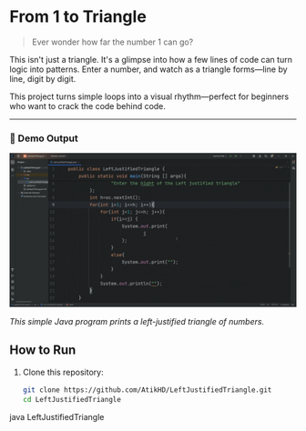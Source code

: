 # From 1 to Triangle

> Ever wonder how far the number 1 can go?

This isn't just a triangle. It's a glimpse into how a few lines of code can turn logic into patterns. Enter a number, and watch as a triangle forms—line by line, digit by digit.

This project turns simple loops into a visual rhythm—perfect for beginners who want to crack the code behind code.

---
### 🎥 Demo Output

![LeftJustifiedTriangle Demo](LeftJustifiedTriangle.gif)

*This simple Java program prints a left-justified triangle of numbers.*

## How to Run

1. Clone this repository:
   ```bash
   git clone https://github.com/AtikHD/LeftJustifiedTriangle.git
   cd LeftJustifiedTriangle
java LeftJustifiedTriangle
